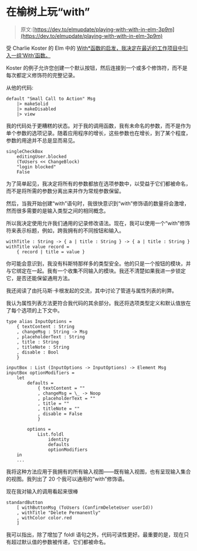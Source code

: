 # 在榆树上玩“with”

> 原文:[https://dev.to/elmupdate/playing-with-with-in-elm-3p9m](https://dev.to/elmupdate/playing-with-with-in-elm-3p9m)

受 Charlie Koster 的 Elm 中的 [With*函数的启发，我决定在最近的工作项目中引入一组‘With’函数。](https://medium.com/@ckoster22/with-functions-in-elm-a88dc0e1f851)

Koster 的例子允许您创建一个默认按钮，然后连接到一个或多个修饰符，而不是每次都定义修饰符的完整记录。

从他的代码:

```
default "Small Call to Action" Msg
    |> makeSolid
    |> makeDisabled
    |> view 
```

我的代码处于更糟糕的状态。对于我的调用函数，我有未命名的参数，而不是作为单个参数的选项记录。随着应用程序的增长，这些参数也在增长，到了某个程度，参数的用途并不总是显而易见。

```
singleCheckBox 
    editingUser.blocked 
    (ToUsers << ChangeBlock) 
    "login blocked" 
    False 
```

为了简单起见，我决定将所有的参数都放在选项参数中，以受益于它们都被命名，而不是将所需的参数分离出来并作为常规参数保留。

然后，当我开始创建“with”语句时，我很快意识到“with”修饰语的数量将会激增，然而很多需要的是输入类型之间的相同概念。

所以我决定使用允许我们通用的记录修改语法。现在，我可以使用一个“with”修饰符来表示标题，例如，跨我拥有的不同按钮和输入。

```
withTitle : String -> { a | title : String } -> { a | title : String }
withTitle value record =
    { record | title = value } 
```

你可能会意识到，我没有科斯特那样多的类型安全。他的只是一个按钮的模块，并与它绑定在一起。我有一个收集不同输入的模块。我还不清楚如果我进一步锁定它，是否还能保留通用方法。

我还阅读了由托马斯·卡根发起的交流，其中讨论了管道与属性列表的利弊。

我认为属性列表方法更符合我代码的其余部分。我还将选项类型定义和默认值放在了每个选项的上下文中。

```
type alias InputOptions =
    { textContent : String
    , changeMsg : String -> Msg
    , placeholderText : String
    , title : String
    , titleNote : String
    , disable : Bool
    }

inputBox : List (InputOptions -> InputOptions) -> Element Msg
inputBox optionModifiers =
    let
        defaults =
            { textContent = ""
            , changeMsg = \_ -> Noop
            , placeholderText = ""
            , title = ""
            , titleNote = ""
            , disable = False
            }

        options =
            List.foldl
                identity
                defaults
                optionModifiers
    in
    ... 
```

我将这种方法应用于我拥有的所有输入视图——既有输入视图，也有呈现输入集合的视图。我列出了 20 个我可以通用的“with”修饰语。

现在我对输入的调用看起来很棒

```
standardButton
    [ withButtonMsg (ToUsers (ConfirmDeleteUser userId))
    , withTitle "Delete Permanently"
    , withColor color.red
    ] 
```

我可以指出，除了增加了 foldl 语句之外，代码可读性更好。最重要的是，现在只有超过默认值的参数被传递，它们都被命名。